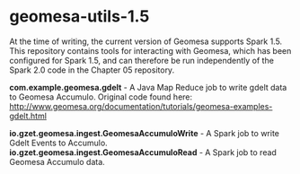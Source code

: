 # geomesa-utils-1.5

At the time of writing, the current version of Geomesa supports Spark 1.5.
This repository contains tools for interacting with Geomesa, which has been configured for Spark 1.5, and can therefore be run independently of the Spark 2.0 code in the Chapter 05 repository.

**com.example.geomesa.gdelt** - A Java Map Reduce job to write gdelt data to Geomesa Accumulo.
Original code found here: http://www.geomesa.org/documentation/tutorials/geomesa-examples-gdelt.html

**io.gzet.geomesa.ingest.GeomesaAccumuloWrite** - A Spark job to write Gdelt Events to Accumulo.
**io.gzet.geomesa.ingest.GeomesaAccumuloRead** - A Spark job to read Geomesa Accumulo data.



